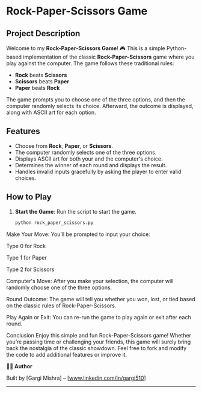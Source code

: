 # Rock-Paper-Scissors Game

## Project Description

Welcome to my **Rock-Paper-Scissors Game**! 🎮 This is a simple Python-based implementation of the classic **Rock-Paper-Scissors** game where you play against the computer. The game follows these traditional rules:
- **Rock** beats **Scissors**
- **Scissors** beats **Paper**
- **Paper** beats **Rock**

The game prompts you to choose one of the three options, and then the computer randomly selects its choice. Afterward, the outcome is displayed, along with ASCII art for each option.

## Features
- Choose from **Rock**, **Paper**, or **Scissors**.
- The computer randomly selects one of the three options.
- Displays ASCII art for both your and the computer's choice.
- Determines the winner of each round and displays the result.
- Handles invalid inputs gracefully by asking the player to enter valid choices.

## How to Play

1. **Start the Game**: Run the script to start the game.
   ```bash
   python rock_paper_scissors.py
Make Your Move: You’ll be prompted to input your choice:

Type 0 for Rock

Type 1 for Paper

Type 2 for Scissors

Computer's Move: After you make your selection, the computer will randomly choose one of the three options.

Round Outcome: The game will tell you whether you won, lost, or tied based on the classic rules of Rock-Paper-Scissors.

Play Again or Exit: You can re-run the game to play again or exit after each round.

Conclusion
Enjoy this simple and fun Rock-Paper-Scissors game! Whether you’re passing time or challenging your friends, this game will surely bring back the nostalgia of the classic showdown. Feel free to fork and modify the code to add additional features or improve it.


**👩‍💻 Author**

Built by [Gargi Mishra] – [www.linkedin.com/in/gargi510]
________________________________________


